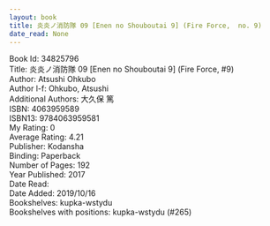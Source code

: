 ```yaml
---
layout: book
title: 炎炎ノ消防隊 09 [Enen no Shouboutai 9] (Fire Force,  no. 9)
date_read: None
---
```


Book Id: 34825796<br />
Title: 炎炎ノ消防隊 09 [Enen no Shouboutai 9] (Fire Force, #9)<br />
Author: Atsushi Ohkubo<br />
Author l-f: Ohkubo, Atsushi<br />
Additional Authors: 大久保 篤<br />
ISBN: 4063959589<br />
ISBN13: 9784063959581<br />
My Rating: 0<br />
Average Rating: 4.21<br />
Publisher: Kodansha<br />
Binding: Paperback<br />
Number of Pages: 192<br />
Year Published: 2017<br />
Date Read: <br />
Date Added: 2019/10/16<br />
Bookshelves: kupka-wstydu<br />
Bookshelves with positions: kupka-wstydu (#265)<br />

